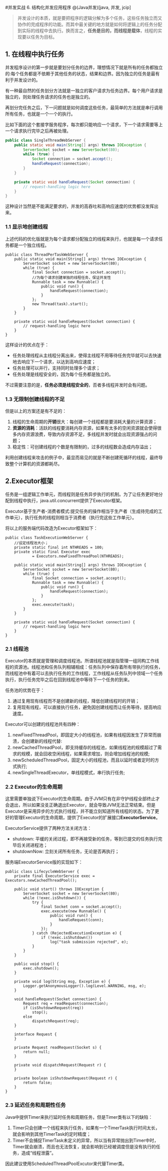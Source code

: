 #并发实战 6. 结构化并发应用程序
@(Java并发)[java, 并发, jcip]

>并发设计的本质，就是要把程序的逻辑分解为多个任务，这些任务独立而又协作的完成程序的功能。而其中最关键的地方就是如何将逻辑上的任务分配到实际的线程中去执行。换而言之，**任务是目的，而线程是载体**，线程的实现要以任务为目标。

## 1. 在线程中执行任务
并发程序设计的第一步就是要划分任务的边界，理想情况下就是所有的任务都独立的:每个任务都是不依赖于其他任务的状态，结果和边界。因为独立的任务是最有利于并发设计的。

有一种最自然的任务划分方法就是一独立的客户请求为任务边界。每个用户请求是独立的，则处理任务请求的任务也是独立的。

再划分完任务之后，下一问题就是如何调度这些任务，最简单的方法就是串行调用所有任务，也就是一个一个的执行。

比如下面的这个套接字服务程序，每次都只能响应一个请求，下一个请求需要等上一个请求执行完毕之后再被处理。
```java
public class SingleThreadWebServer {
    public static void main(String[] args) throws IOException {
        ServerSocket socket = new ServerSocket(80);
        while (true) {
            Socket connection = socket.accept();
            handleRequest(connection);
        }
    }

    private static void handleRequest(Socket connection) {
        // request-handling logic here
    }
}
```
这种设计当然是不能满足要求的，并发的高吞吐和高响应速度的优势都没发挥出来。

### 1.1 显示地创建线程
上述代码的优化版就是为每个请求都分配独立的线程来执行，也就是每一个请求任务都是一个独立线程。
```
public class ThreadPerTaskWebServer {
    public static void main(String[] args) throws IOException {
        ServerSocket socket = new ServerSocket(80);
        while (true) {
            final Socket connection = socket.accept();
            //为每个请求创建单独的线程任务，保证并发性
            Runnable task = new Runnable() {
                public void run() {
                    handleRequest(connection);
                }
            };
            new Thread(task).start();
        }
    }

    private static void handleRequest(Socket connection) {
        // request-handling logic here
    }
}
```
这样设计的优点在于：
- 任务处理线程从主线程分离出来，使得主线程不用等待任务完毕就可以去快速地去响应下一个请求，以达到高响应速度；
- 任务处理可以并行，支持同时处理多个请求；
- 任务处理是线程安全的，因为每个任务都是独立的。

不过需要注意的是，**任务必须是线程安全的**，否者多线程并发时会有问题。

### 1.3 无限制创建线程的不足
但是以上的方案还是有不足的：
1. 线程的生命周期的**开销**很大：每创建一个线程都是要消耗大量的计算资源；
2. **资源的消耗**：活跃的线程要消耗内存资源，如果有太多的空闲资源就会使得很多内存资源浪费，导致内存资源不足，多线程并发时就会出现资源强占的问题；
3. 稳定性：可创建线程的个数是有限制的，过多的线程数会造成内存溢出；

利用创建线程来攻击的例子中，最显而易见的就是不断创建死循环的线程，最终导致整个计算机的资源都耗尽。

## 2.Executor框架
任务是一组逻辑工作单元，而线程则是任务异步执行的机制。为了让任务更好地分配到线程中执行，java.util.concurrent提供了Executor框架。

Executor基于生产者-消费者模式:提交任务的操作相当于生产者（生成待完成的工作单元），执行任务的线程则相当于消费者（执行完这些工作单元）。

将以上的服务端代码改造为Executor框架如下：
```
public class TaskExecutionWebServer {
    //设定线程池大小；
    private static final int NTHREADS = 100;
    private static final Executor exec
            = Executors.newFixedThreadPool(NTHREADS);

    public static void main(String[] args) throws IOException {
        ServerSocket socket = new ServerSocket(80);
        while (true) {
            final Socket connection = socket.accept();
            Runnable task = new Runnable() {
                public void run() {
                    handleRequest(connection);
                }
            };
            exec.execute(task);
        }
    }

    private static void handleRequest(Socket connection) {
        // request-handling logic here
    }
}
```

### 2.1 线程池
Executor的本质就是管理和调度线程池。所谓线程池就是指管理一组同构工作线程的资源池。线程池和任务队列相辅相成：任务队列中保存着所有带执行的任务，而线程池中有着可以去执行任务的工作线程，工作线程从任务队列中领域一个任务执行，执行任务完毕之后在回到线程池中等待下一个任务的到来。

任务池的优势在于：
1. 通过复用现有线程而不是创建新的线程，降低创建线程时的开销；
2. 复用现有线程，可以直接执行任务，避免因创建线程而让任务等待，提高响应速度。

Executor可以创建的线程池共有四种：
1. newFixedThreadPool，即固定大小的线程池，如果有线程因发生了异常而崩溃，会创建新的线程代替:
2. newCachedThreadPool，即支持缓存的线程池，如果线程池的规模超过了需求的规模，就会回收空闲线程，如果需求增加，则会增加线程池的规模;
3. newScheduledThreadPool，固定大小的线程池，而且以延时或者定时的方式执行;
4. newSingleThreadExecutor，单线程模式，串行执行任务;
### 2.2 Executor的生命周期
这里需要单独说下Executor的生命周期。由于JVM只有在非守护线程全部终止才会退出，所以如果没㕛正确退出Executor，就会导致JVM无法正常结束。但是Executor是采用异步的方式执行线程，并不能立刻知道所有线程的状态。为了更好的管理Executor的生命周期，提供了Executor的扩展接口**ExecutorService**。

ExecutorService提供了两种方法关闭方法：
- shutdown: 平缓的关闭过程，即不再接受新的任务，等到已提交的任务执行完毕后关闭进程池；
- shutdownNow: 立刻关闭所有任务，无论是否再执行；

服务端ExecutorService版的实现如下：
```
public class LifecycleWebServer {
    private final ExecutorService exec = Executors.newCachedThreadPool();

    public void start() throws IOException {
        ServerSocket socket = new ServerSocket(80);
        while (!exec.isShutdown()) {
            try {
                final Socket conn = socket.accept();
                exec.execute(new Runnable() {
                    public void run() {
                        handleRequest(conn);
                    }
                });
            } catch (RejectedExecutionException e) {
                if (!exec.isShutdown())
                    log("task submission rejected", e);
            }
        }
    }

    public void stop() {
        exec.shutdown();
    }

    private void log(String msg, Exception e) {
        Logger.getAnonymousLogger().log(Level.WARNING, msg, e);
    }

    void handleRequest(Socket connection) {
        Request req = readRequest(connection);
        if (isShutdownRequest(req))
            stop();
        else
            dispatchRequest(req);
    }

    interface Request {
    }

    private Request readRequest(Socket s) {
        return null;
    }

    private void dispatchRequest(Request r) {
    }

    private boolean isShutdownRequest(Request r) {
        return false;
    }
}
```

### 2.3 延迟任务和周期性任务
Java中提供Timer来执行延时任务和周期任务，但是Timer类有以下的缺陷：
1. Timer只会创建一个线程来执行任务，如果有一个TimerTask执行时间太长，就会影响到其他TimerTask的定时精度；
2. Timer不会捕捉TimerTask未定义的异常，所以当有异常抛出到Timer中时，Timer就会崩溃，而且也无法恢复，就会影响到已经被调度但是没有执行的任务，造成“线程泄露”。

因此建议使用ScheduledThreadPoolExcutor来代替Timer类。



